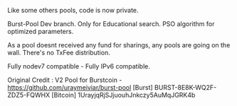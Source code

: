 Like some others pools, code is now private.

Burst-Pool Dev branch. Only for Educational search.
PSO algorithm for optimized parameters.

As a pool doesnt received any fund for sharings, any pools are going on the wall.
There's no TxFee distribution.

Fully nodev7 compatible - Fully IPv6 compatible.

Original Credit :
V2 Pool for Burstcoin - https://github.com/uraymeiviar/burst-pool
[Burst] BURST-8E8K-WQ2F-ZDZ5-FQWHX [Bitcoin] 1UrayjqRjSJjuouhJnkczy5AuMqJGRK4b
